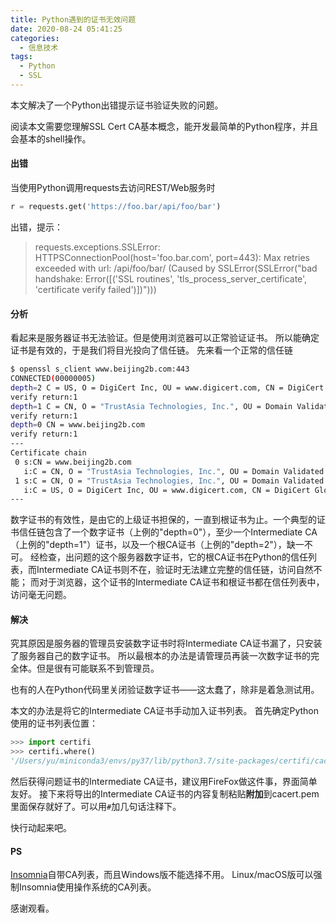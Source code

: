 ```yaml
---
title: Python遇到的证书无效问题
date: 2020-08-24 05:41:25
categories:
  - 信息技术
tags:
  - Python
  - SSL
---
```

本文解决了一个Python出错提示证书验证失败的问题。

<!-- more -->

阅读本文需要您理解SSL Cert CA基本概念，能开发最简单的Python程序，并且会基本的shell操作。

#### 出错
当使用Python调用requests去访问REST/Web服务时
```python
r = requests.get('https://foo.bar/api/foo/bar')
```
出错，提示：

>requests.exceptions.SSLError: HTTPSConnectionPool(host='foo.bar.com', port=443): Max retries exceeded with url: /api/foo/bar/ (Caused by SSLError(SSLError("bad handshake: Error([('SSL routines', 'tls_process_server_certificate', 'certificate verify failed')])")))



#### 分析
看起来是服务器证书无法验证。但是使用浏览器可以正常验证证书。
所以能确定证书是有效的，于是我们将目光投向了信任链。
先来看一个正常的信任链
```bash
$ openssl s_client www.beijing2b.com:443
CONNECTED(00000005)
depth=2 C = US, O = DigiCert Inc, OU = www.digicert.com, CN = DigiCert Global Root CA
verify return:1
depth=1 C = CN, O = "TrustAsia Technologies, Inc.", OU = Domain Validated SSL, CN = TrustAsia TLS RSA CA
verify return:1
depth=0 CN = www.beijing2b.com
verify return:1
---
Certificate chain
 0 s:CN = www.beijing2b.com
   i:C = CN, O = "TrustAsia Technologies, Inc.", OU = Domain Validated SSL, CN = TrustAsia TLS RSA CA
 1 s:C = CN, O = "TrustAsia Technologies, Inc.", OU = Domain Validated SSL, CN = TrustAsia TLS RSA CA
   i:C = US, O = DigiCert Inc, OU = www.digicert.com, CN = DigiCert Global Root CA
---

```
数字证书的有效性，是由它的上级证书担保的，一直到根证书为止。一个典型的证书信任链包含了一个数字证书（上例的"depth=0"），至少一个Intermediate CA（上例的"depth=1"）证书，以及一个根CA证书（上例的"depth=2"），缺一不可。
经检查，出问题的这个服务器数字证书，它的根CA证书在Python的信任列表，而Intermediate CA证书则不在，验证时无法建立完整的信任链，访问自然不能；
而对于浏览器，这个证书的Intermediate CA证书和根证书都在信任列表中，访问毫无问题。

#### 解决
究其原因是服务器的管理员安装数字证书时将Intermediate CA证书漏了，只安装了服务器自己的数字证书。
所以最根本的办法是请管理员再装一次数字证书的完全体。但是很有可能联系不到管理员。

也有的人在Python代码里关闭验证数字证书——这太蠢了，除非是着急测试用。

本文的办法是将它的Intermediate CA证书手动加入证书列表。
首先确定Python使用的证书列表位置：
```python
>>> import certifi
>>> certifi.where()
'/Users/yu/miniconda3/envs/py37/lib/python3.7/site-packages/certifi/cacert.pem'
```
然后获得问题证书的Intermediate CA证书，建议用FireFox做这件事，界面简单友好。
接下来将导出的Intermediate CA证书的内容复制粘贴**附加**到cacert.pem里面保存就好了。可以用`#`加几句话注释下。

快行动起来吧。

#### PS
[Insomnia](https://Insomnia.rest)自带CA列表，而且Windows版不能选择不用。 Linux/macOS版可以强制Insomnia使用操作系统的CA列表。

感谢观看。
